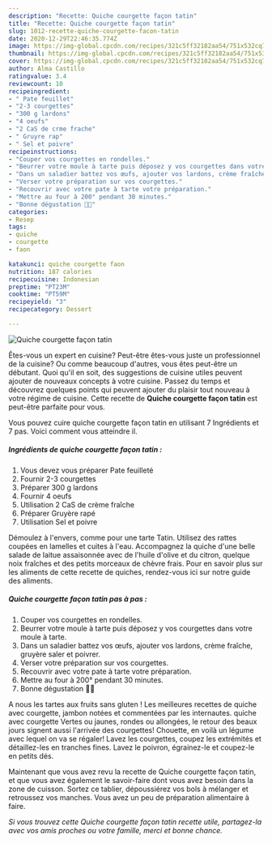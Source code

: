 ```yaml
---
description: "Recette: Quiche courgette façon tatin"
title: "Recette: Quiche courgette façon tatin"
slug: 1012-recette-quiche-courgette-facon-tatin
date: 2020-12-29T22:46:35.774Z
image: https://img-global.cpcdn.com/recipes/321c5ff32182aa54/751x532cq70/quiche-courgette-facon-tatin-photo-principale-de-la-recette.jpg
thumbnail: https://img-global.cpcdn.com/recipes/321c5ff32182aa54/751x532cq70/quiche-courgette-facon-tatin-photo-principale-de-la-recette.jpg
cover: https://img-global.cpcdn.com/recipes/321c5ff32182aa54/751x532cq70/quiche-courgette-facon-tatin-photo-principale-de-la-recette.jpg
author: Alma Castillo
ratingvalue: 3.4
reviewcount: 10
recipeingredient:
- " Pate feuillet"
- "2-3 courgettes"
- "300 g lardons"
- "4 oeufs"
- "2 CaS de crme frache"
- " Gruyre rap"
- " Sel et poivre"
recipeinstructions:
- "Couper vos courgettes en rondelles."
- "Beurrer votre moule à tarte puis déposez y vos courgettes dans votre moule à tarte."
- "Dans un saladier battez vos œufs, ajouter vos lardons, crème fraîche, gruyère saler et poivrer."
- "Verser votre préparation sur vos courgettes."
- "Recouvrir avec votre pate à tarte votre préparation."
- "Mettre au four à 200° pendant 30 minutes."
- "Bonne dégustation 👩‍🍳"
categories:
- Resep
tags:
- quiche
- courgette
- faon

katakunci: quiche courgette faon 
nutrition: 187 calories
recipecuisine: Indonesian
preptime: "PT23M"
cooktime: "PT59M"
recipeyield: "3"
recipecategory: Dessert

---
```



![Quiche courgette façon tatin](https://img-global.cpcdn.com/recipes/321c5ff32182aa54/751x532cq70/quiche-courgette-facon-tatin-photo-principale-de-la-recette.jpg)

Êtes-vous un expert en cuisine? Peut-être êtes-vous juste un professionnel de la cuisine? Ou comme beaucoup d'autres, vous êtes peut-être un débutant. Quoi qu'il en soit, des suggestions de cuisine utiles peuvent ajouter de nouveaux concepts à votre cuisine. Passez du temps et découvrez quelques points qui peuvent ajouter du plaisir tout nouveau à votre régime de cuisine. Cette recette de <strong> Quiche courgette façon tatin </strong> est peut-être parfaite pour vous.

<!--inarticleads1-->

Vous pouvez cuire quiche courgette façon tatin en utilisant 7 Ingrédients et 7 pas. Voici comment vous atteindre il.

##### Ingrédients de quiche courgette façon tatin :

1. Vous devez vous préparer  Pate feuilleté
1. Fournir 2-3 courgettes
1. Préparer 300 g lardons
1. Fournir 4 oeufs
1. Utilisation 2 CaS de crème fraîche
1. Préparer  Gruyère rapé
1. Utilisation  Sel et poivre


Démoulez à l&#39;envers, comme pour une tarte Tatin. Utilisez des rattes coupées en lamelles et cuites à l&#39;eau. Accompagnez la quiche d&#39;une belle salade de laitue assaisonnée avec de l&#39;huile d&#39;olive et du citron, quelque noix fraîches et des petits morceaux de chèvre frais. Pour en savoir plus sur les aliments de cette recette de quiches, rendez-vous ici sur notre guide des aliments. 

<!--inarticleads2-->

##### Quiche courgette façon tatin pas à pas :

1. Couper vos courgettes en rondelles.
1. Beurrer votre moule à tarte puis déposez y vos courgettes dans votre moule à tarte.
1. Dans un saladier battez vos œufs, ajouter vos lardons, crème fraîche, gruyère saler et poivrer.
1. Verser votre préparation sur vos courgettes.
1. Recouvrir avec votre pate à tarte votre préparation.
1. Mettre au four à 200° pendant 30 minutes.
1. Bonne dégustation 👩‍🍳


A nous les tartes aux fruits sans gluten ! Les meilleures recettes de quiche avec courgette, jambon notées et commentées par les internautes. quiche avec courgette Vertes ou jaunes, rondes ou allongées, le retour des beaux jours signent aussi l&#39;arrivée des courgettes! Chouette, en voilà un légume avec lequel on va se régaler! Lavez les courgettes, coupez les extrémités et détaillez-les en tranches fines. Lavez le poivron, égrainez-le et coupez-le en petits dés. 

<!--inarticleads1-->

<p>
Maintenant que vous avez revu la recette de Quiche courgette façon tatin, et que vous avez également le savoir-faire dont vous avez besoin dans la zone de cuisson. Sortez ce tablier, dépoussiérez vos bols à mélanger et retroussez vos manches. Vous avez un peu de préparation alimentaire à faire.
</p>

<p>
<i>Si vous trouvez cette Quiche courgette façon tatin recette utile, partagez-la avec vos amis proches ou votre famille, merci et bonne chance.</i>
</p>
